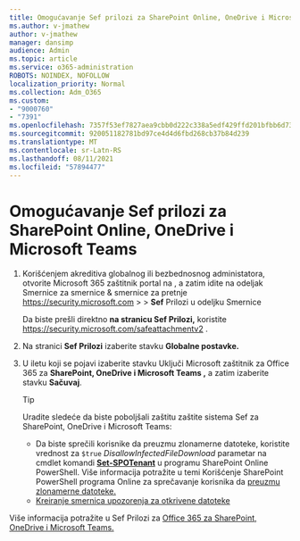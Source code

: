 ```yaml
---
title: Omogućavanje Sef prilozi za SharePoint Online, OneDrive i Microsoft Teams
ms.author: v-jmathew
author: v-jmathew
manager: dansimp
audience: Admin
ms.topic: article
ms.service: o365-administration
ROBOTS: NOINDEX, NOFOLLOW
localization_priority: Normal
ms.collection: Adm_O365
ms.custom:
- "9000760"
- "7391"
ms.openlocfilehash: 7357f53ef7827aea9cbb0d222c338a5edf429ffd201bfbb6d7307b3d446fdae2
ms.sourcegitcommit: 920051182781bd97ce4d4d6fbd268cb37b84d239
ms.translationtype: MT
ms.contentlocale: sr-Latn-RS
ms.lasthandoff: 08/11/2021
ms.locfileid: "57894477"
---
```

# <a name="enable-safe-attachments-for-sharepoint-online-onedrive-and-microsoft-teams"></a>Omogućavanje Sef prilozi za SharePoint Online, OneDrive i Microsoft Teams

1. Korišćenjem akreditiva globalnog ili bezbednosnog administatora, otvorite Microsoft 365 zaštitnik portal na , a zatim idite na odeljak Smernice za smernice & smernice za pretnje <https://security.microsoft.com>  \>  \> **Sef**  Prilozi u odeljku Smernice

   Da biste prešli direktno **na stranicu Sef Prilozi,** koristite <https://security.microsoft.com/safeattachmentv2> .

2. Na stranici **Sef Prilozi** izaberite stavku **Globalne postavke.**
3. U iletu koji se pojavi izaberite stavku Uključi Microsoft zaštitnik za Office 365 za **SharePoint, OneDrive i Microsoft Teams ,** a zatim izaberite stavku **Sačuvaj**.

    > [!TIP]
    >
    > Uradite sledeće da biste poboljšali zaštitu zaštite sistema Sef za SharePoint, OneDrive i Microsoft Teams:
    >
    > - Da biste sprečili korisnike da preuzmu zlonamerne datoteke, koristite vrednost za `$true` *DisallowInfectedFileDownload* parametar na cmdlet komandi **[Set-SPOTenant](https://docs.microsoft.com/powershell/module/sharepoint-online/Set-SPOTenant)** u programu SharePoint Online PowerShell. Više informacija potražite u temi Korišćenje SharePoint PowerShell programa Online za sprečavanje korisnika da [preuzmu zlonamerne datoteke.](https://docs.microsoft.com/microsoft-365/security/office-365-security/turn-on-mdo-for-spo-odb-and-teams#step-2-recommended-use-sharepoint-online-powershell-to-prevent-users-from-downloading-malicious-files)
    > - [Kreiranje smernica upozorenja za otkrivene datoteke](https://docs.microsoft.com/microsoft-365/security/office-365-security/turn-on-mdo-for-spo-odb-and-teams#step-3-recommended-use-the-microsoft-365-defender-portal-to-create-an-alert-policy-for-detected-files)

Više informacija potražite u Sef Prilozi za [Office 365 za SharePoint, OneDrive i Microsoft Teams.](https://go.microsoft.com/fwlink/?linkid=2092041)
